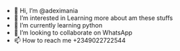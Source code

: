 - 👋 Hi, I’m @adeximania
- 👀 I’m interested in Learning more about am these stuffs
- 🌱 I’m currently learning python 
- 💞️ I’m looking to collaborate on WhatsApp
- 📫 How to reach me +2349022722544

<!---
adeximania/adeximania is a ✨ special ✨ repository because its `README.md` (this file) appears on your GitHub profile.
You can click the Preview link to take a look at your changes.
--->

